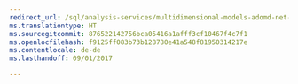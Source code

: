 ```yaml
---
redirect_url: /sql/analysis-services/multidimensional-models-adomd-net-client/adomd-net-client-functionality
ms.translationtype: HT
ms.sourcegitcommit: 876522142756bca05416a1afff3cf10467f4c7f1
ms.openlocfilehash: f9125ff083b73b128780e41a548f81950314217e
ms.contentlocale: de-de
ms.lasthandoff: 09/01/2017

---
```


